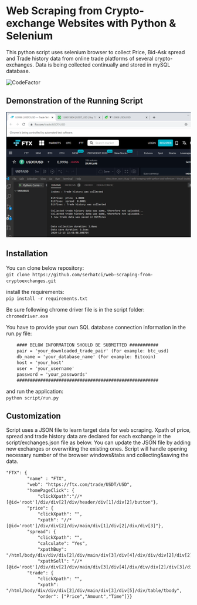 # Web Scraping from Crypto-exchange Websites with Python & Selenium

This python script uses selenium browser to collect Price, Bid-Ask spread and Trade history data from online trade platforms of several crypto-exchanges. Data is being collected continually and stored in mySQL database.

![CodeFactor](https://www.codefactor.io/repository/github/serhatci/web-scraping-from-cryptoexchanges/badge)

## Demonstration of the Running Script
![Running Script Demo](web-scraping.gif)

##  Installation
You can clone below repository:  
`git clone https://github.com/serhatci/web-scraping-from-cryptoexchanges.git`

install the requirements:  
`pip install -r requirements.txt`

Be sure following chrome driver file is in the script folder:  
`chromedriver.exe`

You have to provide your own SQL database connection information in the run.py file:
```
    #### BELOW INFORMATION SHOULD BE SUBMITTED ###########
    pair = 'your_downloaded_trade_pair' (For example: btc_usd)
    db_name = 'your_database_name' (For example: Bitcoin)
    host = 'your_host'
    user = 'your_username'
    password = 'your_passwords'
    ######################################################
```

and run the application:  
`python script/run.py`

##  Customization
Script uses a JSON file to learn target data for web scraping. Xpath of price, spread and trade history data are declared for each exchange in the script/exchanges.json file as below. You can update the JSON file by adding new exchanges or overwriting the existing ones. Script will handle opening necessary number of the browser windows&tabs and collecting&saving the data.      

```
"FTX": {  
        "name" : "FTX",  
        "web": "https://ftx.com/trade/USDT/USD",  
        "homePageClick": {  
            "clickXpath":"//*[@id='root']/div/div[2]/div/header/div[1]/div[2]/button"},
        "price": {
            "clickXpath": "",
            "xpath": "//*[@id='root']/div/div[2]/div/main/div[1]/div[2]/div/div[3]"},
        "spread": {
            "clickXpath": "",
            "calculate": "Yes",
            "xpathBuy": "/html/body/div/div/div[2]/div/main/div[3]/div[4]/div/div/div[2]/div[2]/table/tbody/tr[1]/td[2]",
            "xpathSell": "//*[@id='root']/div/div[2]/div/main/div[3]/div[4]/div/div/div[2]/div[3]/div/table/tbody/tr[1]/td[1]"},
        "trade": {
            "clickXpath": "",
            "xpath": "/html/body/div/div/div[2]/div/main/div[3]/div[5]/div/table/tbody",
            "order": ["Price","Amount","Time"]}}
   
